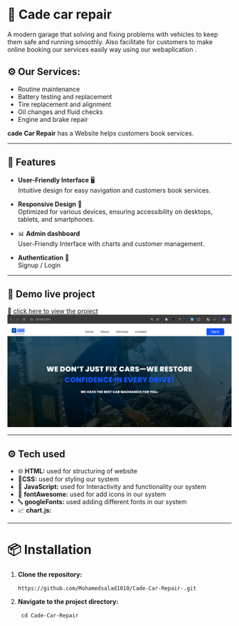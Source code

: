 # 🚙 **Cade car repair**
 A modern garage that solving and fixing problems with vehicles to keep them safe and running smoothly. 
Also facilitate for customers to make online  booking our services easily way using our webaplication .

## ⚙️ Our Services:

- Routine maintenance
- Battery testing and replacement
- Tire replacement and alignment
- Oil changes and fluid checks
- Engine and brake repair

**cade Car Repair** has a Website helps customers book services.

---


## 🌟 Features

- **User-Friendly Interface**  🖥️  
Intuitive design for easy navigation and customers book services.

-  **Responsive Design** 📱   
   Optimized for various devices, ensuring accessibility on desktops, tablets, and smartphones.
- 📊 **Admin dashboard**   
 User-Friendly Interface with charts and customer  management.

- **Authentication** 🔐  
Signup / Login


---

## 🚀 Demo live project
🔗 [click here to view the project](https://cade-car-repair.vercel.app/) 
![screenshoot image  ](./images/Screenshot%202025-05-11%20042907.png)

---

## ⚙️ Tech used 
- 🌐 **HTML:**  used for structuring of website
- 🎨**CSS:** used  for styling our system
- 🧠 **JavaScript:** used for Interactivity and functionality our system
- 🧩 **fontAwesome:** used for add icons in our system
- 🔤 **googleFonts:** used adding different fonts in our system
- 📈 **chart.js:** 

---
# 📦 Installation

1. **Clone the repository:**
   ```
   https://github.com/Mohamedsalad1010/Cade-Car-Repair-.git  
2. **Navigate to the project directory:**
   ```
    cd Cade-Car-Repair

